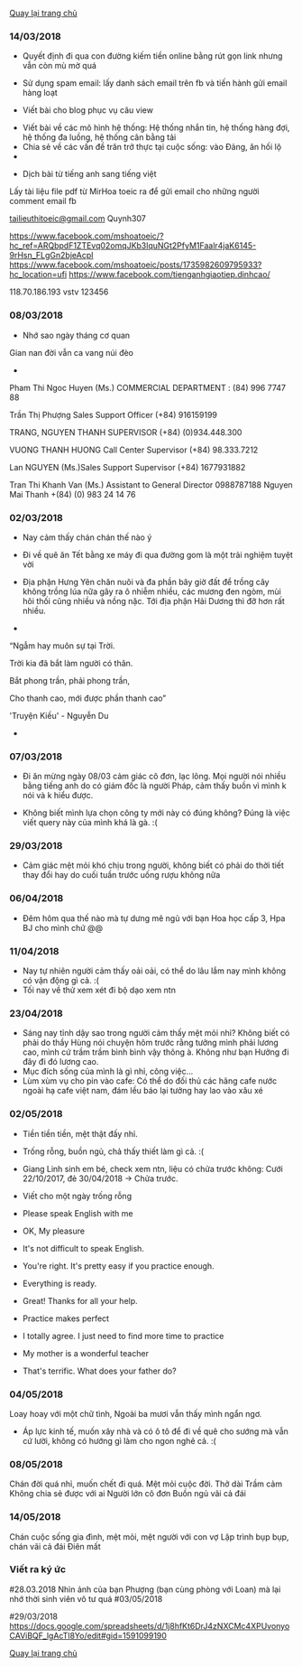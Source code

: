 [Quay lại trang chủ](https://phamkhactuy.github.io/tuypk.github.io/index.html)

### 14/03/2018

- Quyết định đi qua con đường kiếm tiền online bằng rút gọn link nhưng vẫn còn mù mờ quá

- Sử dụng spam email: lấy danh sách email trên fb và tiến hành gửi email hàng loạt

- Viết bài cho blog phục vụ câu view
+ Viết bài về các mô hình hệ thống: Hệ thống nhắn tin, hệ thống hàng đợi, hệ thống đa luồng, hệ thống cân bằng tải
+ Chia sẻ về các vấn đề trăn trở thực tại cuộc sống: vào Đảng, ăn hối lộ
+ 
- Dịch bài từ tiếng anh sang tiếng việt

Lấy tài liệu file pdf từ MirHoa toeic ra để gửi email cho những người comment email fb


tailieuthitoeic@gmail.com
Quynh307


https://www.facebook.com/mshoatoeic/?hc_ref=ARQbpdF1ZTEvq02omqJKb3lquNGt2PfyM1Faalr4jaK6145-9rHsn_FLgGn2bjeAcpI
https://www.facebook.com/mshoatoeic/posts/1735982609795933?hc_location=ufi
https://www.facebook.com/tienganhgiaotiep.dinhcao/
 


118.70.186.193
vstv
123456

 

### 08/03/2018

- Nhớ sao ngày tháng cơ quan

Gian nan đời vẫn ca vang núi đèo

-
Pham Thi Ngoc Huyen (Ms.) COMMERCIAL DEPARTMENT : (84) 996 7747 88
  
Trần Thị Phượng Sales Support Officer  (+84) 916159199

TRANG, NGUYEN THANH SUPERVISOR  (+84) (0)934.448.300

VUONG THANH HUONG Call Center Supervisor (+84) 98.333.7212

Lan NGUYEN (Ms.)Sales Support Supervisor (+84) 1677931882

Tran Thi Khanh Van (Ms.) Assistant to General Director  0988787188
Nguyen Mai Thanh +(84) (0) 983 24 14 76

### 02/03/2018
- Nay cảm thấy chán chán thế nào ý

- Đi về quê ăn Tết bằng xe máy đi qua đường gom là một trải nghiệm tuyệt vời

- Địa phận Hưng Yên chăn nuôi và đa phần bây giờ đất để trồng cây không trồng lúa nữa gây ra ô nhiễm nhiều, các mương đen ngòm, mùi hôi thối cũng nhiều và nồng nặc. Tới địa phận Hải Dương thì đỡ hơn rất nhiều.


- 
“Ngẫm hay muôn sự tại Trời.

Trời kia đã bắt làm người có thân.

Bắt phong trần, phải phong trần,

Cho thanh cao, mới được phần thanh cao”

'Truyện Kiều' - Nguyễn Du

- 
### 07/03/2018
- Đi ăn mừng ngày 08/03 cảm giác cô đơn, lạc lõng. Mọi người nói nhiều bằng tiếng anh do có giám đốc là người Pháp, cảm thấy buồn vì mình k nói và k hiểu được.

- Không biết mình lựa chọn công ty mới này có đúng không? Đúng là việc viết query này của mình khá là gà. :(

### 29/03/2018
- Cảm giác mệt mỏi khó chịu trong người, không biết có phải do thời tiết thay đổi hay do cuối tuần trước uống rượu không nữa
### 06/04/2018
- Đêm hôm qua thế nào mà tự dưng mê ngủ với bạn Hoa học cấp 3, Hpa BJ cho mình chứ @@
### 11/04/2018
- Nay tự nhiên người cảm thấy oải oải, có thể do lâu lắm nay mình không có vận động gì cả. :(
- Tối nay về thử xem xét đi bộ dạo xem ntn
### 23/04/2018
- Sáng nay tỉnh dậy sao trong người cảm thấy mệt mỏi nhỉ? Không biết có phải do thầy Hùng nói chuyện hôm trước rằng tưởng mình phải lương cao, mình cứ trầm trầm bình bình vậy thông à. Không như bạn Hưởng đi đây đi đó lương cao.
- Mục đích sống của mình là gì nhỉ, công việc...
- Lùm xùm vụ cho pin vào cafe: Có thể do đối thủ các hãng cafe nước ngoài hạ cafe việt nam, đám lều báo lại tưởng hay lao vào xâu xé
### 02/05/2018
- Tiền tiền tiền, mệt thật đấy nhỉ.
- Trống rỗng, buồn ngủ, chả thấy thiết làm gì cả. :(
- Giang Linh sinh em bé, check xem ntn, liệu có chửa trước không: Cưới 22/10/2017, đẻ 30/04/2018 -> Chửa trước.
- Viết cho một ngày trống rỗng

- Please speak English with me
- OK, My pleasure
- It's not difficult to speak English.
- You're right. It's pretty easy if you practice enough.
- Everything is ready.
- Great! Thanks for all your help.
- Practice makes perfect
- I totally agree. I just need to find more time to practice
- My mother is a wonderful teacher
- That's terrific. What does your father do?

### 04/05/2018
Loay hoay với một chữ tình,
Ngoài ba mươi vẫn thấy mình ngẩn ngơ.
- Áp lực kinh tế, muốn xây nhà và có ô tô để đi về quê cho sướng mà vẫn cứ lười, không có hướng gì làm cho ngon nghẻ cả. :(

### 08/05/2018
Chán đời quá nhỉ, muốn chết đi quá. Mệt mỏi cuộc đời.
Thở dài
Trầm cảm
Không chia sẻ được với ai
Người lớn cô đơn
Buồn ngủ vãi cả đái

### 14/05/2018
Chán cuộc sống gia đình, mệt mỏi, mệt người với con vợ
Lập trình bụp bụp, chán vãi cả đái
Điên mất

### Viết ra ký ức
#28.03.2018
Nhìn ảnh của bạn Phượng (bạn cùng phòng với Loan) mà lại nhớ thời sinh viên vô tư quá
#03/05/2018

#29/03/2018
https://docs.google.com/spreadsheets/d/1j8hfKt6DrJ4zNXCMc4XPUvonyoCAViBQF_lgAcTl8Yo/edit#gid=1591099190

[Quay lại trang chủ](https://phamkhactuy.github.io/tuypk.github.io/index.html)
